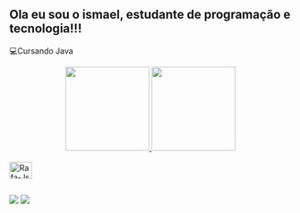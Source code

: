 ## Ola eu sou o ismael, estudante de programação e tecnologia!!!
💻Cursando Java

<div align="center">
  <a href="https://github.com/ismaelfaria">
  <img height="150em" src="https://github-readme-stats.vercel.app/api?username=ismaelfaria&show_icons=true&theme=dark&include_all_commits=true&count_private=true"/>
  <img height="150em" src="https://github-readme-stats.vercel.app/api/top-langs/?username=ismaelfaria&layout=compact&langs_count=7&theme=dark"/>
</div>
<div style="display: inline_block"><br>
  <img align="center" alt="Rafa-Js" height="30" width="40" src="https://cdn.jsdelivr.net/gh/devicons/devicon/icons/java/java-plain-wordmark.svg" />
</div>
  
  ##

<div> 
  <a href="https://instagram.com/ismaelliima_br" target="_blank"><img src="https://img.shields.io/badge/-Instagram-%23E4405F?style=for-the-badge&logo=instagram&logoColor=white" target="_blank"></a>
 <a href="https://discord.gg/3urv5adu" target="_blank"><img src="https://img.shields.io/badge/Discord-7289DA?style=for-the-badge&logo=discord&logoColor=white" target="_blank"></a>  
 
 
</div>
